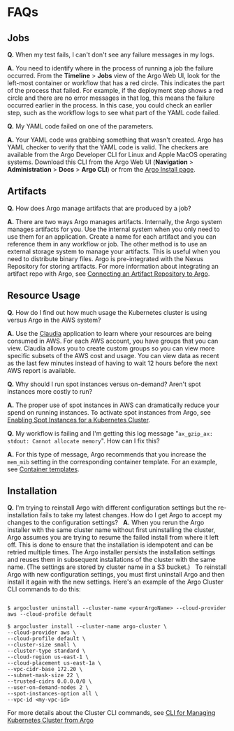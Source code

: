 # FAQs

## Jobs

**Q.** When my test fails, I can't don't see any failure messages in my logs.

**A.** You need to identify where in the process of running a job the failure occurred. From the **Timeline** >  **Jobs** view of the Argo Web UI, look for the left-most container or workflow that has a red circle. This indicates the part of the process that failed. For example, if the deployment step shows a red circle and there are no error messages in that log, this means the failure occurred earlier in the process. In this case, you could check an earlier step, such as the workflow logs to see what part of the YAML code failed.

**Q.** My YAML code failed on one of the parameters.

**A.** Your YAML code was grabbing something that wasn't created. Argo has YAML checker to verify that the YAML code is valid. The checkers are available from the Argo Developer CLI for Linux and Apple MacOS operating systems. Download this CLI from the Argo Web UI (**Navigation** > **Administration** > **Docs** > **Argo CLI**) or from the [Argo Install page](https://argoproj.github.io/argo-site/get-started/installation).

## Artifacts

**Q.** How does Argo manage artifacts that are produced by a job?

**A.** There are two ways Argo manages artifacts. Internally, the Argo system manages artifacts for you. Use the internal system when you only need to use them for an application. Create a name for each artifact and you can reference them in any workflow or job. The other method is to use an external storage system to manage your artifacts. This is useful when you need to distribute binary files. Argo is pre-integrated with the Nexus Repository for storing artifacts. For more information about integrating an artifact repo with Argo, see [Connecting an Artifact Repository to Argo](/../user_guide/configapplatixcluster/connectartifactrepo.md).

## Resource Usage

**Q.** How do I find out how much usage the Kubernetes cluster is using versus Argo in the AWS system?

**A.** Use the [Claudia](https://applatix.com/claudia/) application to learn where your resources are being consumed in AWS. For each AWS account, you have groups that you can view. Claudia allows you to create custom groups so you can view more specific subsets of the AWS cost and usage. You can view data as recent as the last few minutes instead of having to wait 12 hours before the next AWS report is available.

**Q.** Why should I run spot instances versus on-demand? Aren't spot instances more costly to run?

**A.** The proper use of spot instances in AWS can dramatically reduce your spend on running instances. To activate spot instances from Argo, see
[Enabling Spot Instances for a Kubernetes Cluster](/../user_guide/configapplatixcluster/managesystemsettings.md#enable-spot-instances).

**Q.** My workflow is failing and I'm getting this log message "`ax_gzip_ax: stdout: Cannot allocate memory`". How can I fix this?

**A.** For this type of message, Argo recommends that you increase the `mem_mib` setting in the corresponding container template. For an example, see [Container templates](/../yaml/container_templates.md).

## Installation

**Q.** I'm trying to reinstall Argo with different configuration settings but the re-installation fails to take my latest changes. How do I get Argo to accept my changes to the configuration settings?
 
**A.** When you rerun the Argo installer with the same cluster name without first uninstalling the cluster, Argo assumes you are trying to resume the failed install from where it left off. This is done to ensure that the installation is idempotent and can be retried multiple times. The Argo installer persists the installation settings and reuses them in subsequent installations of the cluster with the same name. (The settings are stored by cluster name in a S3 bucket.)
 
To reinstall Argo with new configuration settings, you must first uninstall Argo and then install it again with the new settings. Here's an example of the Argo Cluster CLI commands to do this:
 
```

$ argocluster uninstall --cluster-name <yourArgoName> --cloud-provider aws --cloud-profile default
 
$ argocluster install --cluster-name argo-cluster \
--cloud-provider aws \
--cloud-profile default \
--cluster-size small \
--cluster-type standard \
--cloud-region us-east-1 \
--cloud-placement us-east-1a \
--vpc-cidr-base 172.20 \
--subnet-mask-size 22 \
--trusted-cidrs 0.0.0.0/0 \
--user-on-demand-nodes 2 \
--spot-instances-option all \
--vpc-id <my-vpc-id>

```

For more details about the Cluster CLI commands, see [CLI for Managing Kubernetes Cluster from Argo](/../cli_reference.md)
